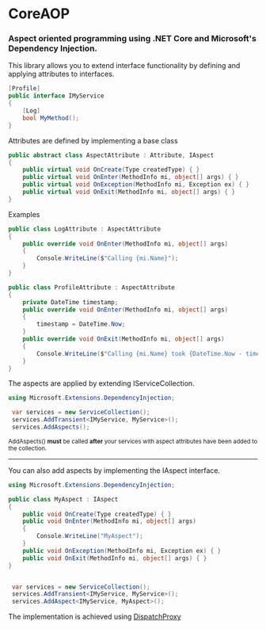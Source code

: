 # CoreAOP

### Aspect oriented programming using .NET Core and Microsoft's Dependency Injection.


This library allows you to extend interface functionality by defining and applying attributes to interfaces.


```csharp
[Profile]
public interface IMyService 
{
    [Log]
    bool MyMethod();
}
```

Attributes are defined by implementing a base class

```csharp
public abstract class AspectAttribute : Attribute, IAspect
{
    public virtual void OnCreate(Type createdType) { }
    public virtual void OnEnter(MethodInfo mi, object[] args) { }
    public virtual void OnException(MethodInfo mi, Exception ex) { }
    public virtual void OnExit(MethodInfo mi, object[] args) { }
}
```

Examples

```csharp
public class LogAttribute : AspectAttribute
{
    public override void OnEnter(MethodInfo mi, object[] args) 
    { 
        Console.WriteLine($"Calling {mi.Name}");
    }
}
```

```csharp
public class ProfileAttribute : AspectAttribute
{
    private DateTime timestamp;
    public override void OnEnter(MethodInfo mi, object[] args) 
    { 
        timestamp = DateTime.Now;
    }
    public override void OnExit(MethodInfo mi, object[] args) 
    { 
        Console.WriteLine($"Calling {mi.Name} took {DateTime.Now - timestamp}");
    }
}
```

The aspects are applied by extending IServiceCollection.


```csharp
using Microsoft.Extensions.DependencyInjection;

 var services = new ServiceCollection();
 services.AddTransient<IMyService, MyService>();
 services.AddAspects();
```

<sup>AddAspects() __must__ be called __after__ your services with aspect attributes have been added to the collection.</sup>

----

You can also add aspects by implementing the IAspect interface.

```csharp
using Microsoft.Extensions.DependencyInjection;

public class MyAspect : IAspect
{
    public void OnCreate(Type createdType) { }
    public void OnEnter(MethodInfo mi, object[] args) 
    { 
        Console.WriteLine("MyAspect"); 
    }
    public void OnException(MethodInfo mi, Exception ex) { }
    public void OnExit(MethodInfo mi, object[] args) { }
}
```
```csharp

 var services = new ServiceCollection();
 services.AddTransient<IMyService, MyService>();
 services.AddAspect<IMyService, MyAspect>();

```

The implementation is achieved using [DispatchProxy](https://docs.microsoft.com/en-us/dotnet/api/system.reflection.dispatchproxy)